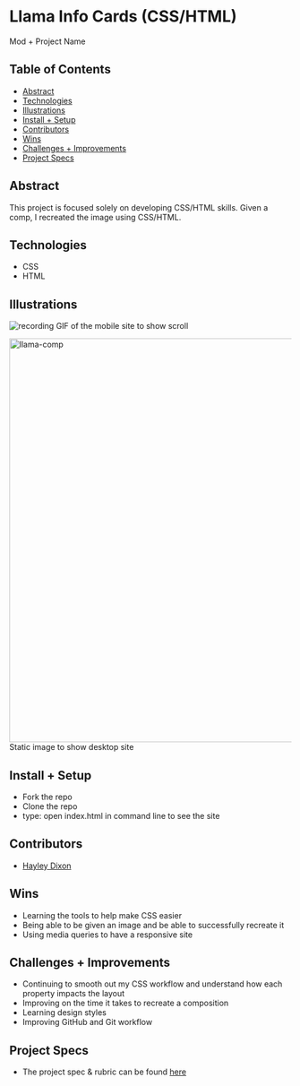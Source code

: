 
# Llama Info Cards (CSS/HTML)
Mod + Project Name

## Table of Contents
  - [Abstract](#abstract)
  - [Technologies](#technologies)
  - [Illustrations](#illustrations)
  - [Install + Setup](#set-up)
  - [Contributors](#contributors)
  - [Wins](#wins)
  - [Challenges + Improvements](#challenges-+-Improvements)
  - [Project Specs](#project-specs)

## Abstract

This project is focused solely on developing CSS/HTML skills. Given a comp, I recreated the image using CSS/HTML. 

## Technologies
  - CSS
  - HTML

## Illustrations

![recording](https://user-images.githubusercontent.com/78764587/126925354-c6b54d1b-e344-4596-9681-e1ef9f529ddf.gif)
GIF of the mobile site to show scroll 

<img width="721" alt="llama-comp" src="https://user-images.githubusercontent.com/78764587/126925493-8f6a13f6-3670-4b97-9479-41e0aae6154c.png">
Static image to show desktop site


## Install + Setup
- Fork the repo
- Clone the repo
- type: open index.html in command line to see the site

## Contributors
- [Hayley Dixon](https://github.com/hheyhhay)

## Wins
- Learning the tools to help make CSS easier
- Being able to be given an image and be able to successfully recreate it
- Using media queries to have a responsive site

## Challenges + Improvements
- Continuing to smooth out my CSS workflow and understand how each property impacts the layout
- Improving on the time it takes to recreate a composition
- Learning design styles
- Improving GitHub and Git workflow 


## Project Specs
  - The project spec & rubric can be found [here](https://frontend.turing.edu/projects/static-comp-challenge.html)
